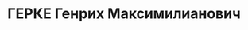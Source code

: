 ---
title: ГЕРКЕ Генрих Максимилианович
description: '1899 р., м. Олександрівськ Катеринославської губ., німець, з службовців,
  позапартійний, освіта вища, інженер Дніпропетровського з-ду ім. Молотова.

  28.11.1937 р.звинувачений у належності до к/рев. організації, розстріляний 29.11.1937
  р.

  Реабілітований 09.08.1957 р.'
---